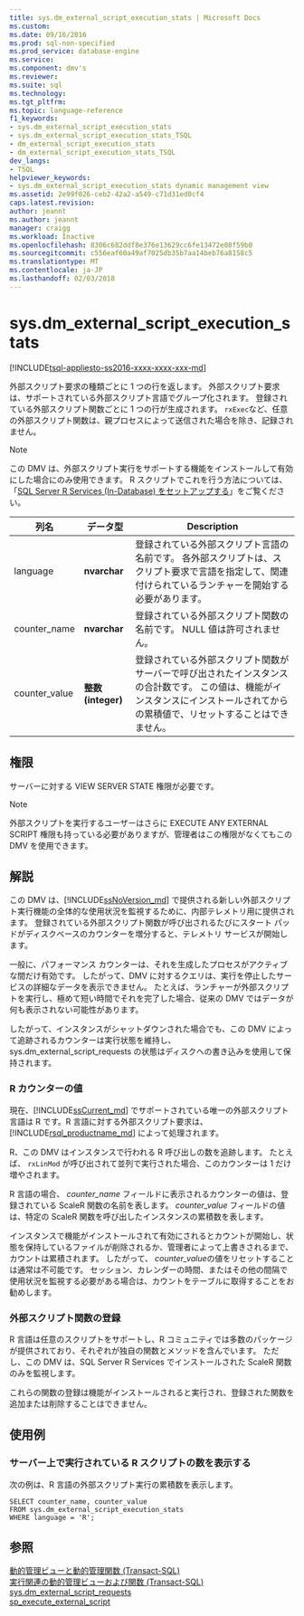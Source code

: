 ```yaml
---
title: sys.dm_external_script_execution_stats | Microsoft Docs
ms.custom: 
ms.date: 09/16/2016
ms.prod: sql-non-specified
ms.prod_service: database-engine
ms.service: 
ms.component: dmv's
ms.reviewer: 
ms.suite: sql
ms.technology: 
ms.tgt_pltfrm: 
ms.topic: language-reference
f1_keywords:
- sys.dm_external_script_execution_stats
- sys.dm_external_script_execution_stats_TSQL
- dm_external_script_execution_stats
- dm_external_script_execution_stats_TSQL
dev_langs:
- TSQL
helpviewer_keywords:
- sys.dm_external_script_execution_stats dynamic management view
ms.assetid: 2e99f026-ceb2-42a2-a549-c71d31ed0cf4
caps.latest.revision: 
author: jeannt
ms.author: jeannt
manager: craigg
ms.workload: Inactive
ms.openlocfilehash: 8306c682ddf8e376e13629cc6fe13472e08f59b0
ms.sourcegitcommit: c556eaf60a49af7025db35b7aa14beb76a8158c5
ms.translationtype: MT
ms.contentlocale: ja-JP
ms.lasthandoff: 02/03/2018
---
```

# <a name="sysdmexternalscriptexecutionstats"></a>sys.dm_external_script_execution_stats
[!INCLUDE[tsql-appliesto-ss2016-xxxx-xxxx-xxx-md](../../includes/tsql-appliesto-ss2016-xxxx-xxxx-xxx-md.md)]


  外部スクリプト要求の種類ごとに 1 つの行を返します。 外部スクリプト要求は、サポートされている外部スクリプト言語でグループ化されます。 登録されている外部スクリプト関数ごとに 1 つの行が生成されます。 `rxExec`など、任意の外部スクリプト関数は、親プロセスによって送信された場合を除き、記録されません。

 
  
> [!NOTE]  
>  この DMV は、外部スクリプト実行をサポートする機能をインストールして有効にした場合にのみ使用できます。 R スクリプトでこれを行う方法については、「[SQL Server R Services (In-Database) をセットアップする](../../advanced-analytics/r-services/set-up-sql-server-r-services-in-database.md)」をご覧ください。  
  
|列名|データ型|Description|  
|-----------------|---------------|-----------------|  
|language|**nvarchar**|登録されている外部スクリプト言語の名前です。 各外部スクリプトは、スクリプト要求で言語を指定して、関連付けられているランチャーを開始する必要があります。 |  
|counter_name|**nvarchar**|登録されている外部スクリプト関数の名前です。 NULL 値は許可されません。|  
|counter_value|**整数 (integer)**|登録されている外部スクリプト関数がサーバーで呼び出されたインスタンスの合計数です。 この値は、機能がインスタンスにインストールされてからの累積値で、リセットすることはできません。|  

  
## <a name="permissions"></a>権限  
 サーバーに対する VIEW SERVER STATE 権限が必要です。  
  
> [!NOTE]  
>  外部スクリプトを実行するユーザーはさらに EXECUTE ANY EXTERNAL SCRIPT 権限も持っている必要がありますが、管理者はこの権限がなくてもこの DMV を使用できます。 
  
## <a name="remarks"></a>解説  
  この DMV は、[!INCLUDE[ssNoVersion_md](../../includes/ssnoversion-md.md)] で提供される新しい外部スクリプト実行機能の全体的な使用状況を監視するために、内部テレメトリ用に提供されます。 登録されている外部スクリプト関数が呼び出されるたびにスタート パッドがディスクベースのカウンターを増分すると、テレメトリ サービスが開始します。

一般に、パフォーマンス カウンターは、それを生成したプロセスがアクティブな間だけ有効です。 したがって、DMV に対するクエリは、実行を停止したサービスの詳細なデータを表示できません。 たとえば、ランチャーが外部スクリプトを実行し、極めて短い時間でそれを完了した場合、従来の DMV ではデータが何も表示されない可能性があります。

したがって、インスタンスがシャットダウンされた場合でも、この DMV によって追跡されるカウンターは実行状態を維持し、sys.dm_external_script_requests の状態はディスクへの書き込みを使用して保持されます。

   
  
### <a name="r-counter-values"></a>R カウンターの値
 現在、[!INCLUDE[ssCurrent_md](../../includes/sscurrent-md.md)] でサポートされている唯一の外部スクリプト言語は R です。R 言語に対する外部スクリプト要求は、[!INCLUDE[rsql_productname_md](../../includes/rsql-productname-md.md)] によって処理されます。 

R、この DMV はインスタンスで行われる R 呼び出しの数を追跡します。 たとえば、 `rxLinMod` が呼び出されて並列で実行された場合、このカウンターは 1 だけ増やされます。
 
R 言語の場合、 *counter_name* フィールドに表示されるカウンターの値は、登録されている ScaleR 関数の名前を表します。 *counter_value* フィールドの値は、特定の ScaleR 関数を呼び出したインスタンスの累積数を表します。 

インスタンスで機能がインストールされて有効にされるとカウントが開始し、状態を保持しているファイルが削除されるか、管理者によって上書きされるまで、カウントは累積されます。 したがって、 *counter_value*の値をリセットすることは通常は不可能です。 セッション、カレンダーの時間、またはその他の間隔で使用状況を監視する必要がある場合は、カウントをテーブルに取得することをお勧めします。

### <a name="registration-of-external-script-functions"></a>外部スクリプト関数の登録

R 言語は任意のスクリプトをサポートし、R コミュニティでは多数のパッケージが提供されており、それぞれが独自の関数とメソッドを含んでいます。 ただし、この DMV は、SQL Server R Services でインストールされた ScaleR 関数のみを監視します。

これらの関数の登録は機能がインストールされると実行され、登録された関数を追加または削除することはできません。

## <a name="examples"></a>使用例  
  
### <a name="viewing-the-number-of-r-scripts-run-on-the-server"></a>サーバー上で実行されている R スクリプトの数を表示する  
 次の例は、R 言語の外部スクリプト実行の累積数を表示します。  
  
```  
SELECT counter_name, counter_value   
FROM sys.dm_external_script_execution_stats   
WHERE language = 'R';
```  

  
## <a name="see-also"></a>参照  
 [動的管理ビューと動的管理関数 &#40;Transact-SQL&#41;](~/relational-databases/system-dynamic-management-views/system-dynamic-management-views.md)   
 [実行関連の動的管理ビューおよび関数 &#40;Transact-SQL&#41;](../../relational-databases/system-dynamic-management-views/execution-related-dynamic-management-views-and-functions-transact-sql.md) 
[sys.dm_external_script_requests](../../relational-databases/system-dynamic-management-views/sys-dm-external-script-requests.md)  
[sp_execute_external_script](../../relational-databases/system-stored-procedures/sp-execute-external-script-transact-sql.md)  
  

